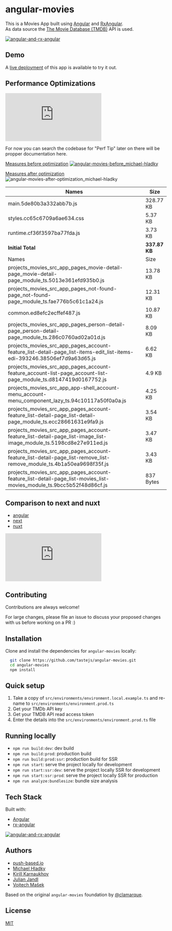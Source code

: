 # angular-movies

This is a Movies App built using [Angular](https://angular.io) and [RxAngular](https://github.com/rx-angular/rx-angular).  
As data source the [The Movie Database (TMDB)](https://www.themoviedb.org/) API is used. 

[![angular-and-rx-angular](https://user-images.githubusercontent.com/10064416/154189195-c32cbdec-b061-46a5-8590-a9e3d8dc050a.png)](https://www.rx-angular.io/)


## Demo

A [live deployment](https://angular-movies-a12d3.web.app/list/category/popular) of this app is available to try it out.


## Performance Optimizations 

[![before-vs-after](https://www.webpagetest.org/video/video.php?tests=220216_BiDcPP_CVM,220216_AiDcBN_ETK&bg=ffffff&text=222222&end=visual&format=gif)](https://www.webpagetest.org/video/compare.php?tests=220216_BiDcPP_CVM,220216_AiDcBN_ETK)


For now you can search the codebase for "Perf Tip" later on there will be propper documentation here.


[Measures before optimization](https://lighthouse-metrics.com/checks/9ddeb46e-2c28-453c-b719-cf080a01b13c)
[![angular-movies-before_michael-hladky](https://user-images.githubusercontent.com/10064416/137785051-1cf9f63a-e803-4d92-a952-c327b7628530.PNG)](https://lighthouse-metrics.com/checks/9ddeb46e-2c28-453c-b719-cf080a01b13c)


[Measures after optimization](https://lighthouse-metrics.com/checks/6a888a17-b17b-46a6-abc9-e605b73a530c/runs/503701ad-36aa-43ad-8de3-cb40e775c770)
![angular-movies-after-optimization_michael-hladky](https://user-images.githubusercontent.com/10064416/146446241-ad9eeed4-b0a4-44a2-a88e-4ea7c97e1acf.PNG)


<!-- bundle-stats-start -->
| Names             |       Size |
| ---               | ---        |
| main.5de80b3a332abb7b.js           | 328.77 KB |
| styles.cc65c6709a6ae634.css           | 5.37 KB |
| runtime.cf36f3597ba77fda.js           | 3.73 KB |
  | **Initial Total** | **337.87 KB** |
  | Names             |       Size |
| projects_movies_src_app_pages_movie-detail-page_movie-detail-page_module_ts.5013e361efd935b0.js           | 13.78 KB |
| projects_movies_src_app_pages_not-found-page_not-found-page_module_ts.fae776b5c61c1a24.js           | 12.31 KB |
| common.ed8efc2ecffef487.js           | 10.87 KB |
| projects_movies_src_app_pages_person-detail-page_person-detail-page_module_ts.286c0760ad02a01d.js           | 8.09 KB |
| projects_movies_src_app_pages_account-feature_list-detail-page_list-items-edit_list-items-edi-393246.38506ef7d9a63d65.js           | 6.62 KB |
| projects_movies_src_app_pages_account-feature_account-list-page_account-list-page_module_ts.d8147419d0167752.js           | 4.9 KB |
| projects_movies_src_app_app-shell_account-menu_account-menu_component_lazy_ts.94c10117a50f0a0a.js           | 4.25 KB |
| projects_movies_src_app_pages_account-feature_list-detail-page_list-detail-page_module_ts.ecc28661631e9fa9.js           | 3.54 KB |
| projects_movies_src_app_pages_account-feature_list-detail-page_list-image_list-image_module_ts.5198cd8e27e911ed.js           | 3.47 KB |
| projects_movies_src_app_pages_account-feature_list-detail-page_list-remove_list-remove_module_ts.4b1a50ea9698f35f.js           | 3.43 KB |
| projects_movies_src_app_pages_account-feature_list-detail-page_list-movies_list-movies_module_ts.9bcc5b52f48d86cf.js           | 837 Bytes |
<!-- bundle-stats-end -->

## Comparison to next and nuxt

- [angular](https://angular-movies-a12d3.web.app/list/category/popular)
- [next](https://movies.zaps.dev/?category=Popular&page=1)
- [nuxt](https://movies.jason.codes/movie/category/popular)

[![angular-vs-next-vs-nuxt](https://www.webpagetest.org/video/video.php?tests=220216_AiDcBJ_EAA,220216_BiDcER_CDY,220216_BiDc68_CDZ&bg=ffffff&text=222222&end=visual&format=gif)](https://www.webpagetest.org/video/compare.php?tests=220216_AiDcBJ_EAA,220216_BiDcER_CDY,220216_BiDc68_CDZ)

## Contributing

Contributions are always welcome! 

For large changes, please file an issue to discuss your proposed changes with us before working on a PR :)

## Installation 

Clone and install the dependencies for `angular-movies` locally:

```bash 
  git clone https://github.com/tastejs/angular-movies.git
  cd angular-movies 
  npm install
```

## Quick setup

1. Take a copy of `src/environments/environment.local.example.ts` and re-name to `src/environments/environment.prod.ts` 
2. Get your TMDb API key
3. Get your TMDB API read access token
4. Enter the details into the `src/environments/environment.prod.ts` file
    
## Running locally

* `npm run build:dev`: dev build
* `npm run build:prod`: production build
* `npm run build:prod:ssr`: production build for SSR
* `npm run start`: serve the project locally for development
* `npm run start:ssr:dev`: serve the project locally SSR for development
* `npm run start:ssr:prod`: serve the project locally SSR for production
* `npm run analyze:bundlesize`: bundle size analysis 

## Tech Stack

Built with: 

* [Angular](https://angular.io)
* [rx-angular](https://github.com/rx-angular/rx-angular)

[![angular-and-rx-angular](https://user-images.githubusercontent.com/10064416/154189195-c32cbdec-b061-46a5-8590-a9e3d8dc050a.png)](https://www.rx-angular.io/)
  
## Authors

- [push-based.io](https://push-based.io)
- [Michael Hladky](https://github.com/BioPhoton)
- [Kirill Karnaukhov](https://github.com/Karnaukhov-kh)
- [Julian Jandl](https://github.com/HoebbelsB)
- [Vojtech Mašek](https://github.com/vmasek)


Based on the original `angular-movies` foundation by [@clamarque](https://github.com/clamarque/angular-movies).
  
## License

[MIT](https://choosealicense.com/licenses/mit/)
